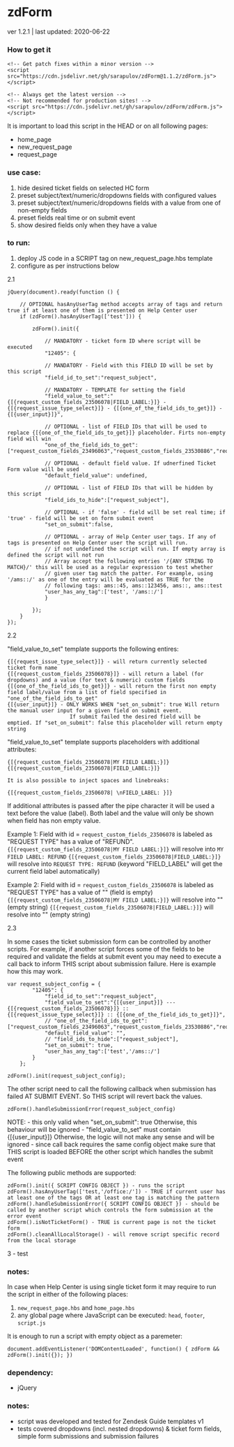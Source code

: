 # zdForm
    
ver 1.2.1 | last updated: 2020-06-22

### How to get it

```
<!-- Get patch fixes within a minor version -->
<script src="https://cdn.jsdelivr.net/gh/sarapulov/zdForm@1.1.2/zdForm.js"></script>

<!-- Always get the latest version -->
<!-- Not recommended for production sites! -->
<script src="https://cdn.jsdelivr.net/gh/sarapulov/zdForm/zdForm.js"></script>
```

It is important to load this script in the HEAD or on all following pages:

- home_page
- new_request_page
- request_page

### use case:

1. hide desired ticket fields on selected HC form
2. preset subject/text/numeric/dropdowns fields with configured values
3. preset subject/text/numeric/dropdowns fields with a value from one of non-empty fields 
4. preset fields real time or on submit event
5. show desired fields only when they have a value

### to run:

1. deploy JS code in a SCRIPT tag on new_request_page.hbs template
2. configure as per instructions below

2.1

```
jQuery(document).ready(function () {
    
    // OPTIONAL hasAnyUserTag method accepts array of tags and return true if at least one of them is presented on Help Center user
    if (zdForm().hasAnyUserTag(['test'])) {
        
        zdForm().init({

            // MANDATORY - ticket form ID where script will be executed
            "12405": {
            
            // MANDATORY - Field with this FIELD ID will be set by this script
            "field_id_to_set":"request_subject", 
            
            // MANDATORY - TEMPLATE for setting the field
            "field_value_to_set":"{[{request_custom_fields_23506078|FIELD_LABEL:}]} - {[{request_issue_type_select}]} - {[{one_of_the_field_ids_to_get}]} - {[{user_input}]}",
            
            // OPTIONAL - list of FIELD IDs that will be used to replace {[{one_of_the_field_ids_to_get}]} placeholder. Firts non-empty field will win
            "one_of_the_field_ids_to_get":["request_custom_fields_23496063","request_custom_fields_23530886","request_custom_fields_23502577"],
            
            // OPTIONAL - default field value. If udnerfined Ticket Form value will be used
            "default_field_value": undefined,
            
            // OPTIONAL - list of FIELD IDs that will be hidden by this script
            "field_ids_to_hide":["request_subject"],
            
            // OPTIONAL - if 'false' - field will be set real time; if 'true' - field will be set on form submit event
            "set_on_submit":false,

            // OPTIONAL - array of Help Center user tags. If any of tags is presented on Help Center user the script will run.
            // if not undefined the script will run. If empty array is defined the script will not run
            // Array accept the following entries '/{ANY STRING TO MATCH}/' this will be used as a regular expression to test whether
            // given user tag match the patter. For example, using '/ams::/' as one of the entry will be evaluated as TRUE for the
            // following tags: ams::45, ams::123456, ams::, ams::test
            "user_has_any_tag":['test', '/ams::/']
            }
        
        });
    }
});
```

2.2

"field_value_to_set" template supports the following entires:

```
{[{request_issue_type_select}]} - will return currently selected ticket form name
{[{request_custom_fields_23506078}]} - will return a label (for dropdowns) and a value (for text & numeric) custom fields
{[{one_of_the_field_ids_to_get}]} - will return the first non empty field label/value from a list of field specified in "one_of_the_field_ids_to_get"
{[{user_input}]} - ONLY WORKS WHEN "set_on_submit": true Will return the manual user input for a given field on submit event.
                    If submit failed the desired field will be emptied. If "set_on_submit": false this placeholder will return empty string
```

"field_value_to_set" template supports placeholders with additional attributes:

```
{[{request_custom_fields_23506078|MY FIELD LABEL:}]}
{[{request_custom_fields_23506078|FIELD_LABEL:}]}

It is also possible to inject spaces and linebreaks:

{[{request_custom_fields_23506078| \nFIELD_LABEL: }]}
```

If additional attributes is passed after the pipe character it will be used a text before the value (label).
Both label and the value will only be shown when field has non empty value.

Example 1:
    Field with id = `request_custom_fields_23506078` is labeled as "REQUEST TYPE" has a value of "REFUND".
    `{[{request_custom_fields_23506078|MY FIELD LABEL:}]}` will resolve into `MY FIELD LABEL: REFUND`
    `{[{request_custom_fields_23506078|FIELD_LABEL:}]}` will resolve into `REQUEST TYPE: REFUND` (keyword "FIELD_LABEL" will get the current field label automatically)

Example 2:
    Field with id = `request_custom_fields_23506078` is labeled as "REQUEST TYPE" has a value of "" (field is empty)
    `{[{request_custom_fields_23506078|MY FIELD LABEL:}]}` will resolve into "" (empty string)
    `{[{request_custom_fields_23506078|FIELD_LABEL:}]}` will resolve into "" (empty string)

2.3

In some cases the ticket submission form can be controlled by another scripts. For example, if another script forces some of the fields to be required and
validate the fields at submit event you may need to execute a call back to inform THIS script about submission failure. Here is example how this may work.

```
var request_subject_config = {
        "12405": {
            "field_id_to_set":"request_subject",
            "field_value_to_set":"{[{user_input}]} --- {[{request_custom_fields_23506078}]} :: {[{request_issue_type_select}]} :: {[{one_of_the_field_ids_to_get}]}",
            // "one_of_the_field_ids_to_get":["request_custom_fields_23496063","request_custom_fields_23530886","request_custom_fields_23502577"],
            "default_field_value": "",
            // "field_ids_to_hide":["request_subject"],
            "set_on_submit": true,
            "user_has_any_tag":['test','/ams::/']
        }
    };

zdForm().init(request_subject_config);
```

The other script need to call the following callback when submission has failed AT SUBMIT EVENT. So THIS script will revert back the values.

```
zdForm().handleSubmissionError(request_subject_config)
```

NOTE:
    - this only valid when "set_on_submit": true Otherwise, this behaviour will be ignored
    - "field_value_to_set" must contain {[{user_input}]} Otherwise, the logic will not make any sense and will be ignored
    - since call back requires the same config object make sure that THIS script is loaded BEFORE the other script which handles the submit event


The following public methods are supported:

```
zdForm().init({ SCRIPT CONFIG OBJECT }) - runs the script
zdForm().hasAnyUserTag(['test,'/office:/']) - TRUE if current user has at least one of the tags OR at least one tag is matching the pattern
zdForm().handleSubmissionError({ SCRIPT CONFIG OBJECT }) - should be called by another script which controls the form submission at the error event
zdForm().isNotTicketForm() - TRUE is current page is not the ticket form
zdForm().cleanAllLocalStorage() - will remove script specific record from the local storage

```

3 - test

### notes:

In case when Help Center is using single ticket form it may require to run the script in either of the following places:

1. `new_request_page.hbs` and `home_page.hbs`
2. any global page where JavaScript can be executed: `head`, `footer`, `script.js`

It is enough to run a script with empty object as a paremeter:

```
document.addEventListener('DOMContentLoaded', function() { zdForm && zdForm().init({}); })
```

### dependency:

- jQuery

### notes:

- script was developed and tested for Zendesk Guide templates v1
- tests covered dropdowns (incl. nested dropdowns) & ticket form fields, simple form submissions and submission failures